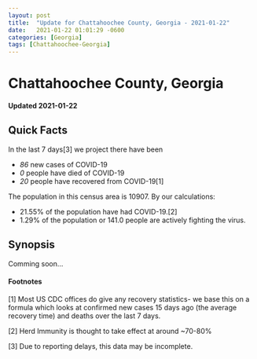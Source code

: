 ```yaml
---
layout: post
title:  "Update for Chattahoochee County, Georgia - 2021-01-22"
date:   2021-01-22 01:01:29 -0600
categories: [Georgia]
tags: [Chattahoochee-Georgia]
---
```


# Chattahoochee County, Georgia
#### Updated 2021-01-22

## Quick Facts

In the last 7 days[3] we project there have been
- *86* new cases of COVID-19
- *0* people have died of COVID-19
- *20* people have recovered from COVID-19[1]

The population in this census area is 10907. By our calculations:
- 21.55% of the population have had COVID-19.[2]
- 1.29% of the population or 141.0 people are actively fighting the virus.

## Synopsis

Comming soon...


#### Footnotes

[1] Most US CDC offices do give any recovery statistics- we base this on a formula which looks at confirmed new cases
15 days ago (the average recovery time) and deaths over the last 7 days.

[2] Herd Immunity is thought to take effect at around ~70-80%

[3] Due to reporting delays, this data may be incomplete.
 
    